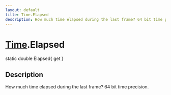 ```yaml
---
layout: default
title: Time.Elapsed
description: How much time elapsed during the last frame? 64 bit time precision.
---
```

# [Time]({{site.url}}/Pages/StereoKit/Time.html).Elapsed

<div class='signature' markdown='1'>
static double Elapsed{ get }
</div>

## Description
How much time elapsed during the last frame? 64 bit time precision.

